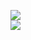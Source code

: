 [![](https://img.shields.io/badge/Made%20With-Github%20Spray-lightgrey.svg?style=for-the-badge&logo=github)](https://github.com/Annihil/github-spray#3796)  
[![](https://i.imgur.com/2DrTn0Z.gif)](https://github.com/Annihil/github-spray)